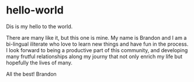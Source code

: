 # hello-world
Dis is my hello to the world. 

There are many like it, but this one is mine. My name is Brandon and I am a bi-lingual iliterate who 
love to learn new things and have fun in the process. I look forward to being a productive part of 
this community, and developing many frutful relationships along my journy that not only enrich my life
but hopefully the lives of many. 

All the best!
Brandon

